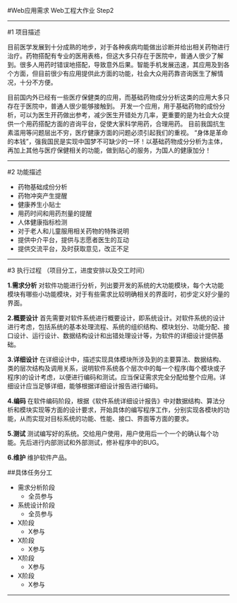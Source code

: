 #Web应用需求
Web工程大作业 Step2

---
#1 项目描述

目前医学发展到十分成熟的地步，对于各种疾病均能做出诊断并给出相关药物进行治疗。药物搭配有专业的医用表格，但这大多只存在于医院中，普通人很少了解到。很多人用药时错误地搭配，导致意外后果。智能手机发展迅速，其应用及到各个方面，但目前很少有应用提供此方面的功能，社会大众用药靠咨询医生了解情况，十分不方便。

目前国内外已经有一些医疗保健类的应用，而基础药物成分分析这类的应用大多只存在于医院中，普通人很少能够接触到。
开发一个应用，用于基础药物的成份分析，可以为医生开药做出参考，减少医生开错处方几率，更重要的是为社会大众提供一个用药搭配方面的咨询平台，促使大家科学用药，合理用药。
目前我国抗生素滥用等问题层出不穷，医疗健康方面的问题必须引起我们的重视。
“身体是革命的本钱”，强我国民是实现中国梦不可缺少的一环！以基础药物成分分析为主体，再加上其他与医疗保健相关的功能，做到贴心的服务，为国人的健康加分！

---
#2 功能描述

- 药物基础成份分析
- 药物冲突产生提醒
- 健康养生小贴士
- 用药时间和用药剂量的提醒
- 人体健康指标检测
- 对于老人和儿童服用相关药物的特殊说明
- 提供中介平台，提供与志愿者医生的互动
- 提供交流平台，及时获取意见，改正不足

---
#3 执行过程
（项目分工，进度安排以及交工时间）

**1.需求分析**
    对软件功能进行分析，列出要开发的系统的大功能模块，每个大功能模块有哪些小功能模块，对于有些需求比较明确相关的界面时，初步定义好少量的界面。

**2.概要设计**
    首先需要对软件系统进行概要设计，即系统设计。对软件系统的设计进行考虑，包括系统的基本处理流程、系统的组织结构、模块划分、功能分配、接口设计、运行设计、数据结构设计和出错处理设计等，为软件的详细设计提供基础。

**3.详细设计**
    在详细设计中，描述实现具体模块所涉及到的主要算法、数据结构、类的层次结构及调用关系，说明软件系统各个层次中的每一个程序(每个模块或子程序)的设计考虑，以便进行编码和测试。应当保证需求完全分配给整个应用。详细设计应当足够详细，能够根据详细设计报告进行编码。

**4.编码**
    在软件编码阶段，根据《软件系统详细设计报告》中对数据结构、算法分析和模块实现等方面的设计要求，开始具体的编写程序工作，分别实现各模块的功能，从而实现对目标系统的功能、性能、接口、界面等方面的要求。

**5.测试**
   测试编写好的系统。交给用户使用，用户使用后一个一个的确认每个功能。先后进行内部测试和外部测试，修补程序中的BUG。

**6.维护**
  维护软件产品。

##具体任务分工


- 需求分析阶段
	- 全员参与
- 系统设计阶段
	- 全员参与
- X阶段
	- X参与
- X阶段
	- X参与
- X阶段
	- X参与
- X阶段
	- X参与


---